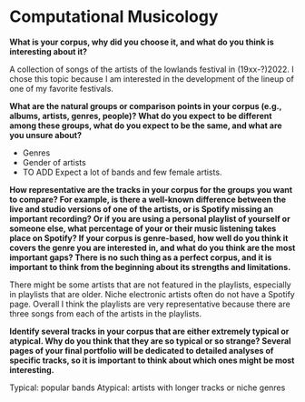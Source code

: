 # Computational Musicology

**What is your corpus, why did you choose it, and what do you think is interesting about it?**

A collection of songs of the artists of the lowlands festival in (19xx-?)2022. I chose this topic because I am interested in the development of the lineup of one of my favorite festivals.

**What are the natural groups or comparison points in your corpus (e.g., albums, artists, genres, people)? What do you expect to be different among these groups, what do you expect to be the same, and what are you unsure about?**

- Genres
- Gender of artists
- TO ADD
Expect a lot of bands and few female artists.

**How representative are the tracks in your corpus for the groups you want to compare? For example, is there a well-known difference between the live and studio versions of one of the artists, or is Spotify missing an important recording? Or if you are using a personal playlist of yourself or someone else, what percentage of your or their music listening takes place on Spotify? If your corpus is genre-based, how well do you think it covers the genre you are interested in, and what do you think are the most important gaps? There is no such thing as a perfect corpus, and it is important to think from the beginning about its strengths and limitations.**

There might be some artists that are not featured in the playlists, especially in playlists that are older. Niche electronic artists often do not have a Spotify page. Overall I think the playlists are very representative because there are three songs from each of the artists in the playlists.

**Identify several tracks in your corpus that are either extremely typical or atypical. Why do you think that they are so typical or so strange? Several pages of your final portfolio will be dedicated to detailed analyses of specific tracks, so it is important to think about which ones might be most interesting.**

Typical: popular bands
Atypical: artists with longer tracks or niche genres
